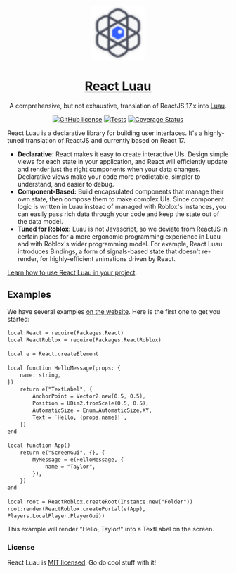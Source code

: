 <p align="center">
  <p align="center">
	<img width="124" height="124" src="./assets/logo.svg" alt="Logo">
  </p>
  <h1 align="center"><a href="https://www.react-luau.dev"><b>React Luau</b></a></h1>
  <p align="center">
    A comprehensive, but not exhaustive, translation of ReactJS 17.x into <a href="https://luau.org">Luau</a>.
	<!-- <br> -->
	<!-- Shields -->
	<!-- <a href="https://github.com/roblox/react-lua/blob/main/LICENSE">
      <img src="https://img.shields.io/badge/license-MIT-blue.svg" alt="License">
    </a>
    <a href="https://github.com/Roblox/roact-alignment/actions/workflows/test.yml">
      <img src="https://github.com/Roblox/roact-alignment/actions/workflows/test.yml/badge.svg?branch=main" alt="Build Status">
    </a>
    <a href="https://coveralls.io/github/Roblox/roact-alignment?branch=master">
      <img src="https://coveralls.io/repos/github/Roblox/roact-alignment/badge.svg?branch=master&t=TvTSze" alt="Coverage Status">
    </a> -->
  </p>
</p>

<div align="center">

[![GitHub license](https://img.shields.io/badge/license-MIT-blue.svg)](https://github.com/roblox/react-lua/blob/main/LICENSE)
[![Tests](https://github.com/Roblox/roact-alignment/actions/workflows/test.yml/badge.svg?branch=main)](https://github.com/Roblox/roact-alignment/actions/workflows/test.yml) 
[![Coverage Status](https://coveralls.io/repos/github/Roblox/roact-alignment/badge.svg?branch=master&t=TvTSze)](https://coveralls.io/github/Roblox/roact-alignment?branch=master)

</div>

React Luau is a declarative library for building user interfaces. It's a highly-tuned translation of ReactJS and currently based on React 17.

* **Declarative:** React makes it easy to create interactive UIs. Design simple views for each state in your application, and React will efficiently update and render just the right components when your data changes. Declarative views make your code more predictable, simpler to understand, and easier to debug.
* **Component-Based:** Build encapsulated components that manage their own state, then compose them to make complex UIs. Since component logic is written in Luau instead of managed with Roblox's Instances, you can easily pass rich data through your code and keep the state out of the data model.
* **Tuned for Roblox:** Luau is not Javascript, so we deviate from ReactJS in certain places for a more ergonomic programming experience in Luau and with Roblox's wider programming model. For example, React Luau introduces Bindings, a form of signals-based state that doesn't re-render, for highly-efficient animations driven by React.

[Learn how to use React Luau in your project](https://www.react-luau.dev/).

<!-- ## Installation

React Luau has been designed for gradual adoption from the start, and **you can use as little or as much React as you need**:

- Use [Quick Start](https://www.react-luau.dev/) to get a taste of React.
- [Add React to an Existing Project](https://www.react-luau.dev/) to use as little or as much React as you need.

## Documentation

You can find the React Luau documentation [on the website](https://www.react-luau.dev/).

Check out the [Getting Started](https://www.react-luau.dev/) page for a quick overview.

The documentation is divided into several sections:

- TODO -->

## Examples

We have several examples [on the website](https://www.react-luau.dev/). Here is the first one to get you started:

```luau
local React = require(Packages.React)
local ReactRoblox = require(Packages.ReactRoblox)

local e = React.createElement

local function HelloMessage(props: {
	name: string,
})
	return e("TextLabel", {
		AnchorPoint = Vector2.new(0.5, 0.5),
		Position = UDim2.fromScale(0.5, 0.5),
		AutomaticSize = Enum.AutomaticSize.XY,
		Text = `Hello, {props.name}!`,
	})
end

local function App()
	return e("ScreenGui", {}, {
		MyMessage = e(HelloMessage, {
			name = "Taylor",
		}),
	})
end

local root = ReactRoblox.createRoot(Instance.new("Folder"))
root:render(ReactRoblox.createPortal(e(App), Players.LocalPlayer.PlayerGui))
```

This example will render "Hello, Taylor!" into a TextLabel on the screen.

<!-- ## Contributing -->

### License

React Luau is [MIT licensed](./LICENSE). Go do cool stuff with it!
